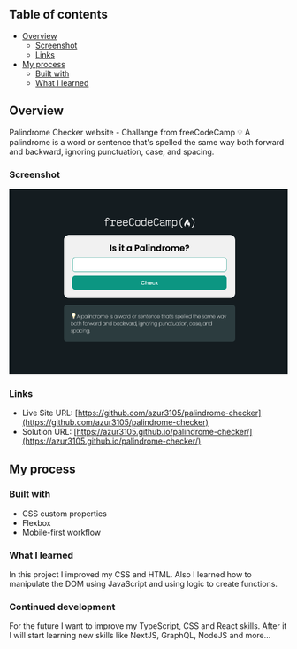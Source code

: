 ## Table of contents

- [Overview](#overview)
  - [Screenshot](#screenshot)
  - [Links](#links)
- [My process](#my-process)
  - [Built with](#built-with)
  - [What I learned](#what-i-learned)

## Overview
Palindrome Checker website - Challange from freeCodeCamp
💡 A palindrome is a word or sentence that's spelled the same way both forward and backward, ignoring punctuation, case, and spacing.


### Screenshot

![](./screenshot.png)

### Links

- Live Site URL: [https://github.com/azur3105/palindrome-checker](https://github.com/azur3105/palindrome-checker)
- Solution URL: [https://azur3105.github.io/palindrome-checker/](https://azur3105.github.io/palindrome-checker/)

## My process

### Built with

- CSS custom properties
- Flexbox
- Mobile-first workflow

### What I learned

In this project I improved my CSS and HTML. Also I learned how to manipulate the DOM using JavaScript and using logic to create functions.

### Continued development

For the future I want to improve my TypeScript, CSS and React skills. After it I will start learning new skills like NextJS, GraphQL, NodeJS and more...
